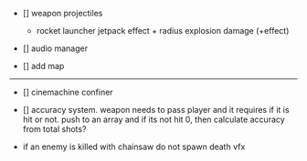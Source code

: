 - [] weapon projectiles
  - rocket launcher jetpack effect + radius explosion damage (+effect)

- [] audio manager
- [] add map

---

- [] cinemachine confiner
- [] accuracy system. weapon needs to pass player and it requires if it is hit or not.
  push to an array and if its not hit 0, then calculate accuracy from total shots?


- if an enemy is killed with chainsaw do not spawn death vfx
